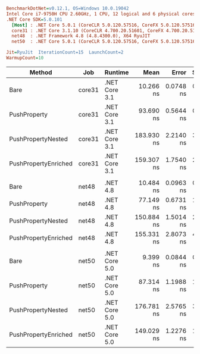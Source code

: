 ``` ini

BenchmarkDotNet=v0.12.1, OS=Windows 10.0.19042
Intel Core i7-9750H CPU 2.60GHz, 1 CPU, 12 logical and 6 physical cores
.NET Core SDK=5.0.101
  [Host] : .NET Core 5.0.1 (CoreCLR 5.0.120.57516, CoreFX 5.0.120.57516), X64 RyuJIT
  core31 : .NET Core 3.1.10 (CoreCLR 4.700.20.51601, CoreFX 4.700.20.51901), X64 RyuJIT
  net48  : .NET Framework 4.8 (4.8.4300.0), X64 RyuJIT
  net50  : .NET Core 5.0.1 (CoreCLR 5.0.120.57516, CoreFX 5.0.120.57516), X64 RyuJIT

Jit=RyuJit  IterationCount=15  LaunchCount=2  
WarmupCount=10  

```
|               Method |    Job |       Runtime |       Mean |     Error |    StdDev | Ratio | RatioSD |
|--------------------- |------- |-------------- |-----------:|----------:|----------:|------:|--------:|
|                 Bare | core31 | .NET Core 3.1 |  10.266 ns | 0.0748 ns | 0.1073 ns |  1.00 |    0.00 |
|         PushProperty | core31 | .NET Core 3.1 |  93.690 ns | 0.5644 ns | 0.8448 ns |  9.13 |    0.14 |
|   PushPropertyNested | core31 | .NET Core 3.1 | 183.930 ns | 2.2140 ns | 3.3138 ns | 17.90 |    0.29 |
| PushPropertyEnriched | core31 | .NET Core 3.1 | 159.307 ns | 1.7540 ns | 2.6253 ns | 15.53 |    0.32 |
|                      |        |               |            |           |           |       |         |
|                 Bare |  net48 |      .NET 4.8 |  10.484 ns | 0.0963 ns | 0.1442 ns |  1.00 |    0.00 |
|         PushProperty |  net48 |      .NET 4.8 |  77.149 ns | 0.6731 ns | 1.0075 ns |  7.36 |    0.16 |
|   PushPropertyNested |  net48 |      .NET 4.8 | 150.884 ns | 1.5014 ns | 2.2472 ns | 14.39 |    0.29 |
| PushPropertyEnriched |  net48 |      .NET 4.8 | 155.331 ns | 2.8073 ns | 4.2018 ns | 14.82 |    0.49 |
|                      |        |               |            |           |           |       |         |
|                 Bare |  net50 | .NET Core 5.0 |   9.399 ns | 0.0844 ns | 0.1263 ns |  1.00 |    0.00 |
|         PushProperty |  net50 | .NET Core 5.0 |  87.314 ns | 1.1988 ns | 1.7944 ns |  9.29 |    0.23 |
|   PushPropertyNested |  net50 | .NET Core 5.0 | 176.781 ns | 2.5765 ns | 3.8563 ns | 18.81 |    0.51 |
| PushPropertyEnriched |  net50 | .NET Core 5.0 | 149.029 ns | 1.2276 ns | 1.7606 ns | 15.85 |    0.28 |

